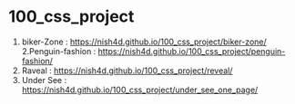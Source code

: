 # 100_css_project

1. biker-Zone : https://nish4d.github.io/100_css_project/biker-zone/
2.Penguin-fashion : https://nish4d.github.io/100_css_project/penguin-fashion/
2. Raveal : https://nish4d.github.io/100_css_project/reveal/
3. Under See : https://nish4d.github.io/100_css_project/under_see_one_page/
